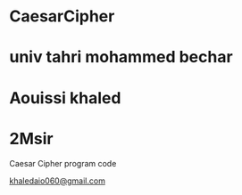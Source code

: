 # CaesarCipher
# univ tahri mohammed bechar 
# Aouissi khaled 
# 2Msir 
Caesar Cipher program code

khaledaio060@gmail.com
